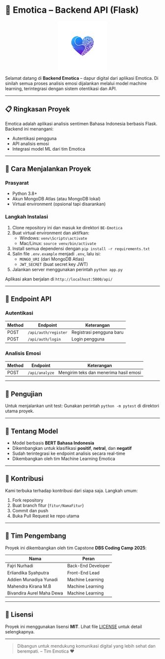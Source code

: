 # 🧠 Emotica – Backend API (Flask)

<div align="center">
  <img src="https://github.com/Emotica-DBS/FE-Emotica/blob/main/public/assets/logo.png" alt="Emotica Logo" width="160" />
</div>

Selamat datang di **Backend Emotica** – dapur digital dari aplikasi Emotica. Di sinilah semua proses analisis emosi dijalankan melalui model machine learning, terintegrasi dengan sistem otentikasi dan API.

---

## 📋 Ringkasan Proyek

Emotica adalah aplikasi analisis sentimen Bahasa Indonesia berbasis Flask. Backend ini menangani:
- Autentikasi pengguna
- API analisis emosi
- Integrasi model ML dari tim Emotica

---

## 🚀 Cara Menjalankan Proyek

### Prasyarat
- Python 3.8+
- Akun MongoDB Atlas (atau MongoDB lokal)
- Virtual environment (opsional tapi disarankan)

### Langkah Instalasi

1. Clone repository ini dan masuk ke direktori `BE-Emotica`
2. Buat virtual environment dan aktifkan:
   - Windows: `venv\Scripts\activate`
   - Mac/Linux: `source venv/bin/activate`
3. Install semua dependensi dengan `pip install -r requirements.txt`
4. Salin file `.env.example` menjadi `.env`, lalu isi:
   - `MONGO_URI` (dari MongoDB Atlas)
   - `JWT_SECRET` (buat secret key JWT)
5. Jalankan server menggunakan perintah `python app.py`

Aplikasi akan berjalan di `http://localhost:5000/api/`

---

## 🔐 Endpoint API

### Autentikasi
| Method | Endpoint            | Keterangan               |
|--------|---------------------|--------------------------|
| POST   | `/api/auth/register` | Registrasi pengguna baru |
| POST   | `/api/auth/login`    | Login pengguna            |

### Analisis Emosi
| Method | Endpoint       | Keterangan                              |
|--------|----------------|------------------------------------------|
| POST   | `/api/analyze` | Mengirim teks dan menerima hasil emosi  |

---

## 🧪 Pengujian

Untuk menjalankan unit test:
Gunakan perintah `python -m pytest` di direktori utama proyek.

---

## 🧠 Tentang Model

- Model berbasis **BERT Bahasa Indonesia**
- Dikembangkan untuk klasifikasi **positif**, **netral**, dan **negatif**
- Sudah terintegrasi ke endpoint analisis secara real-time
- Dikembangkan oleh tim Machine Learning Emotica

---

## 🤝 Kontribusi

Kami terbuka terhadap kontribusi dari siapa saja. Langkah umum:
1. Fork repository
2. Buat branch fitur (`fitur/NamaFitur`)
3. Commit dan push
4. Buka Pull Request ke repo utama

---

## 👥 Tim Pengembang

Proyek ini dikembangkan oleh tim Capstone **DBS Coding Camp 2025**:

| Nama                          | Peran               |
|-------------------------------|---------------------|
| Fajri Nurhadi                 | Back-End Developer  |
| Erliandika Syahputra         | Front-End Lead      |
| Addien Munadiya Yunadi       | Machine Learning    |
| Mahendra Kirana M.B          | Machine Learning    |
| Bivandira Aurel Maha Dewa    | Machine Learning    |

---

## 📝 Lisensi

Proyek ini menggunakan lisensi **MIT**. Lihat file [LICENSE](LICENSE) untuk detail selengkapnya.

---

> Dibangun untuk mendukung komunikasi digital yang lebih sehat dan berempati. – Tim Emotica ❤️
